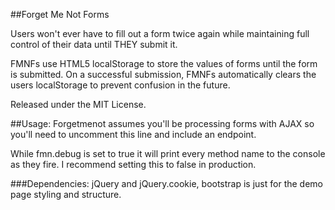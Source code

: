 ##Forget Me Not Forms

Users won't ever have to fill out a form twice again while maintaining full control of their data until THEY submit it.

FMNFs use HTML5 localStorage to store the values of forms until the form is submitted. On a successful submission, FMNFs automatically clears the users localStorage to prevent confusion in the future.

Released under the MIT License.

##Usage:
Forgetmenot assumes you'll be processing forms with AJAX so you'll need to uncomment this line and include an endpoint.

While fmn.debug is set to true it will print every method name to the console as they fire. I recommend setting this to false in production.

###Dependencies:
jQuery and jQuery.cookie, bootstrap is just for the demo page styling and structure.